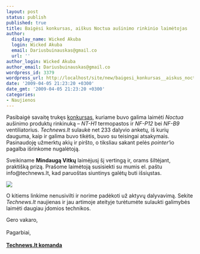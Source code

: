 ```yaml
---
layout: post
status: publish
published: true
title: Baigėsi konkursas, aiškus Noctua aušinimo rinkinio laimėtojas
author:
  display_name: Wicked Akuba
  login: Wicked Akuba
  email: Dariusbuinauskas@gmail.co
  url: ''
author_login: Wicked Akuba
author_email: Dariusbuinauskas@gmail.co
wordpress_id: 3379
wordpress_url: http://localhost/site/new/baigesi_konkursas__aiskus_noctua_ausinimo_rinkinio_laimetojas/
date: '2009-04-05 21:23:20 +0300'
date_gmt: '2009-04-05 21:23:20 +0300'
categories:
- Naujienos
---
```

<p>Pasibaigė savaitę trukęs <a class="ns" href="http://www.technews.lt/naujiena/n/a/Nori_tylesnio_kompiuterio__dalyvauk_konkurse!.html">konkursas</a>, kuriame buvo galima laimėti <i>Noctua </i>aušinimo produktų rinkinuką – <i>NT-H1 </i>termopastos ir <i>NF-P12 </i>bei <i>NF-B9</i> ventiliatorius. <i>Technews.lt </i>sulaukė net 233 dalyvio anketų, iš kurių dauguma, kaip ir galima buvo tikėtis, buvo su teisingai atsakymais. Pasinaudoję užmerktų akių ir piršto, o tiksliau sakant pelės <i>pointer</i>‘io pagalba išrinkome nugalėtoją.</p>
<p>Sveikiname <b>Mindaugą Vitkų</b> laimėjusį šį vertingą ir, orams šiltėjant, praktišką prizą. Prašome laimėtoją susisiekti su mumis el. paštu info@technews.lt, kad paruoštas siuntinys galėtų buti išsiųstas.</p>
<p><img src="http://akuba.technews.lt/IMGP2821.JPG" /></p>
<p>O kitiems linkime nenusivilti ir norime padėkoti už aktyvų dalyvavimą. Sekite <i>Technews.lt </i>naujienas ir jau artimoje ateityje turėtumėte sulaukti galimybės laimėti daugiau įdomios technikos.</p>
<p>Gero vakaro,<br />
<br />Pagarbiai,<br />
<br /><b><u>Technews.lt komanda</u></b><br /></p>
